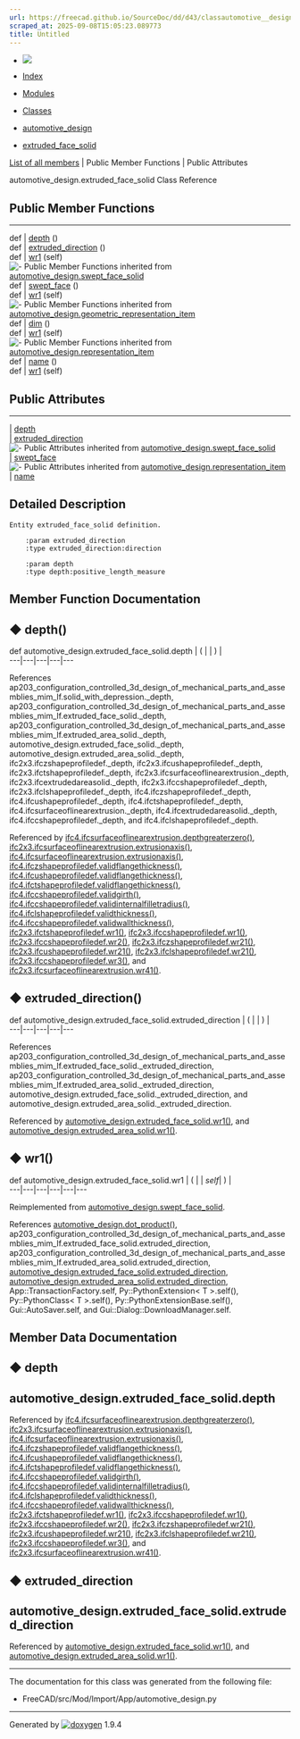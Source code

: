 ```yaml
---
url: https://freecad.github.io/SourceDoc/dd/d43/classautomotive__design_1_1extruded__face__solid.html
scraped_at: 2025-09-08T15:05:23.089773
title: Untitled
---
```


  * [ ![](https://www.freecad.org/svg/logo-freecad.svg) ](https://freecadweb.org "FreeCAD")
  * [Index](../../index.html "Index")
  * [Modules](../../modules.html "Modules list")
  * [Classes](../../annotated.html "Annotated list")

  * [automotive_design](../../d4/ddf/namespaceautomotive__design.html)
  * [extruded_face_solid](../../dd/d43/classautomotive__design_1_1extruded__face__solid.html)

[List of all members](../../db/d91/classautomotive__design_1_1extruded__face__solid-members.html) | Public Member Functions | Public Attributes

automotive_design.extruded_face_solid Class Reference

##  Public Member Functions  
  
---  
def | [depth](../../dd/d43/classautomotive__design_1_1extruded__face__solid.html#ad5f88b9b05a01672a156daedf840c8ed) ()  
def | [extruded_direction](../../dd/d43/classautomotive__design_1_1extruded__face__solid.html#a2d5a2cd1f45e5337703720305dc9dc93) ()  
def | [wr1](../../dd/d43/classautomotive__design_1_1extruded__face__solid.html#a2fcf5f4e98797a0fddb17a49ae0b5591) (self)  
![-](../../closed.png) Public Member Functions inherited from
[automotive_design.swept_face_solid](../../d1/d64/classautomotive__design_1_1swept__face__solid.html)  
def | [swept_face](../../d1/d64/classautomotive__design_1_1swept__face__solid.html#aa66713ac491c44290176d613289d2872) ()  
def | [wr1](../../d1/d64/classautomotive__design_1_1swept__face__solid.html#a6ba90dcc401b0d407dd0ba8128a71e4f) (self)  
![-](../../closed.png) Public Member Functions inherited from
[automotive_design.geometric_representation_item](../../de/d5e/classautomotive__design_1_1geometric__representation__item.html)  
def | [dim](../../de/d5e/classautomotive__design_1_1geometric__representation__item.html#aef245618450610e88788dcaea46ad742) ()  
def | [wr1](../../de/d5e/classautomotive__design_1_1geometric__representation__item.html#a9677d2be5fc5c7c8ccb6819380198bbc) (self)  
![-](../../closed.png) Public Member Functions inherited from
[automotive_design.representation_item](../../d3/d20/classautomotive__design_1_1representation__item.html)  
def | [name](../../d3/d20/classautomotive__design_1_1representation__item.html#a33b5812d92aa0d107b4fd4274c17b9d9) ()  
def | [wr1](../../d3/d20/classautomotive__design_1_1representation__item.html#af350c19fc5e5763d4991494a99d979ed) (self)  
  
##  Public Attributes  
  
---  
|
[depth](../../dd/d43/classautomotive__design_1_1extruded__face__solid.html#abe73b14cf36fa66cec4cb512d4364c24)  
|
[extruded_direction](../../dd/d43/classautomotive__design_1_1extruded__face__solid.html#a1a1cf34e45d40e52cd99d5883b809db1)  
![-](../../closed.png) Public Attributes inherited from
[automotive_design.swept_face_solid](../../d1/d64/classautomotive__design_1_1swept__face__solid.html)  
|
[swept_face](../../d1/d64/classautomotive__design_1_1swept__face__solid.html#ae3ab19b94fa38ab7330d319128a88152)  
![-](../../closed.png) Public Attributes inherited from
[automotive_design.representation_item](../../d3/d20/classautomotive__design_1_1representation__item.html)  
|
[name](../../d3/d20/classautomotive__design_1_1representation__item.html#a3d48fe912053adaf5f187b606fa81c87)  
  
## Detailed Description

    
    
    Entity extruded_face_solid definition.
    
        :param extruded_direction
        :type extruded_direction:direction
    
        :param depth
        :type depth:positive_length_measure

## Member Function Documentation

## ◆ depth()

def automotive_design.extruded_face_solid.depth  | ( | | ) |   
---|---|---|---|---  
  
References
ap203_configuration_controlled_3d_design_of_mechanical_parts_and_assemblies_mim_lf.solid_with_depression._depth,
ap203_configuration_controlled_3d_design_of_mechanical_parts_and_assemblies_mim_lf.extruded_face_solid._depth,
ap203_configuration_controlled_3d_design_of_mechanical_parts_and_assemblies_mim_lf.extruded_area_solid._depth,
automotive_design.extruded_face_solid._depth,
automotive_design.extruded_area_solid._depth,
ifc2x3.ifczshapeprofiledef._depth, ifc2x3.ifcushapeprofiledef._depth,
ifc2x3.ifctshapeprofiledef._depth, ifc2x3.ifcsurfaceoflinearextrusion._depth,
ifc2x3.ifcextrudedareasolid._depth, ifc2x3.ifccshapeprofiledef._depth,
ifc2x3.ifclshapeprofiledef._depth, ifc4.ifczshapeprofiledef._depth,
ifc4.ifcushapeprofiledef._depth, ifc4.ifctshapeprofiledef._depth,
ifc4.ifcsurfaceoflinearextrusion._depth, ifc4.ifcextrudedareasolid._depth,
ifc4.ifccshapeprofiledef._depth, and ifc4.ifclshapeprofiledef._depth.

Referenced by
[ifc4.ifcsurfaceoflinearextrusion.depthgreaterzero()](../../d5/d08/classifc4_1_1ifcsurfaceoflinearextrusion.html#a7231ce58b4b294ea71815d6de2313ac0),
[ifc2x3.ifcsurfaceoflinearextrusion.extrusionaxis()](../../de/d03/classifc2x3_1_1ifcsurfaceoflinearextrusion.html#a53e1943c83dc089f88243732dbafd31f),
[ifc4.ifcsurfaceoflinearextrusion.extrusionaxis()](../../d5/d08/classifc4_1_1ifcsurfaceoflinearextrusion.html#a0838104d3debceababb835373da34aa6),
[ifc4.ifczshapeprofiledef.validflangethickness()](../../d7/d0a/classifc4_1_1ifczshapeprofiledef.html#a240bf3917a4fbcd9b7e7870ca5778224),
[ifc4.ifcushapeprofiledef.validflangethickness()](../../dd/d5b/classifc4_1_1ifcushapeprofiledef.html#a08506a07249eca41be91b0dbf95308b7),
[ifc4.ifctshapeprofiledef.validflangethickness()](../../d5/db9/classifc4_1_1ifctshapeprofiledef.html#a2c806b36c6f8681dc3e2987278be48df),
[ifc4.ifccshapeprofiledef.validgirth()](../../de/d67/classifc4_1_1ifccshapeprofiledef.html#ad9b540de93b41012c5c0e9b4891df830),
[ifc4.ifccshapeprofiledef.validinternalfilletradius()](../../de/d67/classifc4_1_1ifccshapeprofiledef.html#a47a971a97096964be416735e4f5a23c1),
[ifc4.ifclshapeprofiledef.validthickness()](../../d9/da2/classifc4_1_1ifclshapeprofiledef.html#a1050493838fdcc2d82f333bc6c1ee2e5),
[ifc4.ifccshapeprofiledef.validwallthickness()](../../de/d67/classifc4_1_1ifccshapeprofiledef.html#a2d860c3545893249fd0329005265d22c),
[ifc2x3.ifctshapeprofiledef.wr1()](../../d4/dd9/classifc2x3_1_1ifctshapeprofiledef.html#ad7e07acb622115f1abd5cc5c11214511),
[ifc2x3.ifccshapeprofiledef.wr1()](../../d3/d77/classifc2x3_1_1ifccshapeprofiledef.html#a5b75b6e6b93b6c3e1c93d9e85a856c86),
[ifc2x3.ifccshapeprofiledef.wr2()](../../d3/d77/classifc2x3_1_1ifccshapeprofiledef.html#a47e987af28a25df6cb441cd6ffb2d322),
[ifc2x3.ifczshapeprofiledef.wr21()](../../df/dad/classifc2x3_1_1ifczshapeprofiledef.html#aad3af74d6aa9f937294b3f7df6905216),
[ifc2x3.ifcushapeprofiledef.wr21()](../../d8/d7f/classifc2x3_1_1ifcushapeprofiledef.html#a5380b8a148febcd6cc1801a2b1be7f30),
[ifc2x3.ifclshapeprofiledef.wr21()](../../dc/da1/classifc2x3_1_1ifclshapeprofiledef.html#a4bd745dfc32fd6bc52fd97a41a19d8e1),
[ifc2x3.ifccshapeprofiledef.wr3()](../../d3/d77/classifc2x3_1_1ifccshapeprofiledef.html#aebc8c91c25b4c261345e2fea631a88e7),
and
[ifc2x3.ifcsurfaceoflinearextrusion.wr41()](../../de/d03/classifc2x3_1_1ifcsurfaceoflinearextrusion.html#ab305102fbded6830f159564385bfccac).

## ◆ extruded_direction()

def automotive_design.extruded_face_solid.extruded_direction  | ( | | ) |   
---|---|---|---|---  
  
References
ap203_configuration_controlled_3d_design_of_mechanical_parts_and_assemblies_mim_lf.extruded_face_solid._extruded_direction,
ap203_configuration_controlled_3d_design_of_mechanical_parts_and_assemblies_mim_lf.extruded_area_solid._extruded_direction,
automotive_design.extruded_face_solid._extruded_direction, and
automotive_design.extruded_area_solid._extruded_direction.

Referenced by
[automotive_design.extruded_face_solid.wr1()](../../dd/d43/classautomotive__design_1_1extruded__face__solid.html#a2fcf5f4e98797a0fddb17a49ae0b5591),
and
[automotive_design.extruded_area_solid.wr1()](../../db/d70/classautomotive__design_1_1extruded__area__solid.html#a1d3bf9a15a698b5deb63e5889b37f152).

## ◆ wr1()

def automotive_design.extruded_face_solid.wr1  | ( |  | _self_| ) |   
---|---|---|---|---|---  
  
Reimplemented from
[automotive_design.swept_face_solid](../../d1/d64/classautomotive__design_1_1swept__face__solid.html#a6ba90dcc401b0d407dd0ba8128a71e4f).

References
[automotive_design.dot_product()](../../d4/ddf/namespaceautomotive__design.html#a1042c326649d6596a3d7b8a1c2d32121),
ap203_configuration_controlled_3d_design_of_mechanical_parts_and_assemblies_mim_lf.extruded_face_solid.extruded_direction,
ap203_configuration_controlled_3d_design_of_mechanical_parts_and_assemblies_mim_lf.extruded_area_solid.extruded_direction,
[automotive_design.extruded_face_solid.extruded_direction](../../dd/d43/classautomotive__design_1_1extruded__face__solid.html#a1a1cf34e45d40e52cd99d5883b809db1),
[automotive_design.extruded_area_solid.extruded_direction](../../db/d70/classautomotive__design_1_1extruded__area__solid.html#a7a61c2a85979a1b02a938b85763d1d5f),
App::TransactionFactory.self, Py::PythonExtension< T >.self(),
Py::PythonClass< T >.self(), Py::PythonExtensionBase.self(),
Gui::AutoSaver.self, and Gui::Dialog::DownloadManager.self.

## Member Data Documentation

## ◆ depth

automotive_design.extruded_face_solid.depth  
---  
  
Referenced by
[ifc4.ifcsurfaceoflinearextrusion.depthgreaterzero()](../../d5/d08/classifc4_1_1ifcsurfaceoflinearextrusion.html#a7231ce58b4b294ea71815d6de2313ac0),
[ifc2x3.ifcsurfaceoflinearextrusion.extrusionaxis()](../../de/d03/classifc2x3_1_1ifcsurfaceoflinearextrusion.html#a53e1943c83dc089f88243732dbafd31f),
[ifc4.ifcsurfaceoflinearextrusion.extrusionaxis()](../../d5/d08/classifc4_1_1ifcsurfaceoflinearextrusion.html#a0838104d3debceababb835373da34aa6),
[ifc4.ifczshapeprofiledef.validflangethickness()](../../d7/d0a/classifc4_1_1ifczshapeprofiledef.html#a240bf3917a4fbcd9b7e7870ca5778224),
[ifc4.ifcushapeprofiledef.validflangethickness()](../../dd/d5b/classifc4_1_1ifcushapeprofiledef.html#a08506a07249eca41be91b0dbf95308b7),
[ifc4.ifctshapeprofiledef.validflangethickness()](../../d5/db9/classifc4_1_1ifctshapeprofiledef.html#a2c806b36c6f8681dc3e2987278be48df),
[ifc4.ifccshapeprofiledef.validgirth()](../../de/d67/classifc4_1_1ifccshapeprofiledef.html#ad9b540de93b41012c5c0e9b4891df830),
[ifc4.ifccshapeprofiledef.validinternalfilletradius()](../../de/d67/classifc4_1_1ifccshapeprofiledef.html#a47a971a97096964be416735e4f5a23c1),
[ifc4.ifclshapeprofiledef.validthickness()](../../d9/da2/classifc4_1_1ifclshapeprofiledef.html#a1050493838fdcc2d82f333bc6c1ee2e5),
[ifc4.ifccshapeprofiledef.validwallthickness()](../../de/d67/classifc4_1_1ifccshapeprofiledef.html#a2d860c3545893249fd0329005265d22c),
[ifc2x3.ifctshapeprofiledef.wr1()](../../d4/dd9/classifc2x3_1_1ifctshapeprofiledef.html#ad7e07acb622115f1abd5cc5c11214511),
[ifc2x3.ifccshapeprofiledef.wr1()](../../d3/d77/classifc2x3_1_1ifccshapeprofiledef.html#a5b75b6e6b93b6c3e1c93d9e85a856c86),
[ifc2x3.ifccshapeprofiledef.wr2()](../../d3/d77/classifc2x3_1_1ifccshapeprofiledef.html#a47e987af28a25df6cb441cd6ffb2d322),
[ifc2x3.ifczshapeprofiledef.wr21()](../../df/dad/classifc2x3_1_1ifczshapeprofiledef.html#aad3af74d6aa9f937294b3f7df6905216),
[ifc2x3.ifcushapeprofiledef.wr21()](../../d8/d7f/classifc2x3_1_1ifcushapeprofiledef.html#a5380b8a148febcd6cc1801a2b1be7f30),
[ifc2x3.ifclshapeprofiledef.wr21()](../../dc/da1/classifc2x3_1_1ifclshapeprofiledef.html#a4bd745dfc32fd6bc52fd97a41a19d8e1),
[ifc2x3.ifccshapeprofiledef.wr3()](../../d3/d77/classifc2x3_1_1ifccshapeprofiledef.html#aebc8c91c25b4c261345e2fea631a88e7),
and
[ifc2x3.ifcsurfaceoflinearextrusion.wr41()](../../de/d03/classifc2x3_1_1ifcsurfaceoflinearextrusion.html#ab305102fbded6830f159564385bfccac).

## ◆ extruded_direction

automotive_design.extruded_face_solid.extruded_direction  
---  
  
Referenced by
[automotive_design.extruded_face_solid.wr1()](../../dd/d43/classautomotive__design_1_1extruded__face__solid.html#a2fcf5f4e98797a0fddb17a49ae0b5591),
and
[automotive_design.extruded_area_solid.wr1()](../../db/d70/classautomotive__design_1_1extruded__area__solid.html#a1d3bf9a15a698b5deb63e5889b37f152).

* * *

The documentation for this class was generated from the following file:

  * FreeCAD/src/Mod/Import/App/automotive_design.py

* * *

Generated by
[![doxygen](../../doxygen.svg)](https://www.doxygen.org/index.html) 1.9.4

